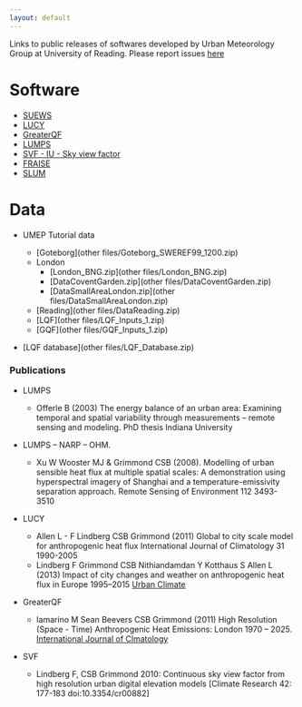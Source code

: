 ```yaml
---
layout: default
---
```


Links to public releases of softwares developed by Urban Meteorology Group at University of Reading.
Please report issues [here](https://github.com/Urban-Meteorology-Reading/Urban-Meteorology-Reading.github.io/issues)

# Software

-   [SUEWS](SUEWS)
-   [LUCY](LUCY)
-   [GreaterQF](GreaterQF)
-   [LUMPS](LUMPS)
-   [SVF - IU - Sky view factor](SVF)
-   [FRAISE](FRAISE)
-   [SLUM](SLUM)

# Data

-   UMEP Tutorial data
    - [Goteborg](other files/Goteborg_SWEREF99_1200.zip)
    - London
        - [London_BNG.zip](other files/London_BNG.zip)
        - [DataCoventGarden.zip](other files/DataCoventGarden.zip)
        - [DataSmallAreaLondon.zip](other files/DataSmallAreaLondon.zip)
    - [Reading](other files/DataReading.zip)
    - [LQF](other files/LQF_Inputs_1.zip)
    - [GQF](other files/GQF_Inputs_1.zip)

-   [LQF database](other files/LQF_Database.zip)


### Publications

-   LUMPS
    -   Offerle B (2003) The energy balance of an urban area: Examining temporal and spatial variability through measurements – remote sensing and modeling. PhD thesis Indiana University

-   LUMPS – NARP – OHM.
    -   Xu W Wooster MJ & Grimmond CSB (2008). Modelling of urban sensible heat flux at multiple spatial scales: A demonstration using hyperspectral imagery of Shanghai and a temperature-emissivity separation approach. Remote Sensing of Environment 112 3493-3510

-   LUCY
    -   Allen L - F Lindberg CSB Grimmond (2011) Global to city scale model for anthropogenic heat flux International Journal of Climatology 31 1990-2005
    -   Lindberg F Grimmond CSB Nithiandamdan Y Kotthaus S Allen L (2013) Impact of city changes and weather on anthropogenic heat flux in Europe 1995–2015 [Urban Climate](http://dx.doi.org/10.1016/j.uclim.2013.03.002)

-   GreaterQF
    -   Iamarino M Sean Beevers CSB Grimmond (2011) High Resolution (Space - Time) Anthropogenic Heat Emissions: London 1970 – 2025. [International Journal of Clmatology](http://onlinelibrary.wiley.com/doi/10.1002/joc.2390/abstract)

-   SVF
    -   Lindberg F, CSB Grimmond 2010:  Continuous sky view factor from high resolution urban digital elevation models [Climate Research 42: 177-183 doi:10.3354/cr00882]
